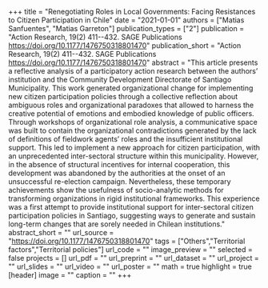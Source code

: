+++
title = "Renegotiating Roles in Local Governments: Facing Resistances to Citizen Participation in Chile"
date = "2021-01-01"
authors = ["Matias Sanfuentes", "Matias Garreton"]
publication_types = ["2"]
publication = "Action Research, 19(2) 411--432. SAGE Publications https://doi.org/10.1177/1476750318801470"
publication_short = "Action Research, 19(2) 411--432. SAGE Publications https://doi.org/10.1177/1476750318801470"
abstract = "This article presents a reflective analysis of a participatory action research between the authors’ institution and the Community Development Directorate of Santiago Municipality. This work generated organizational change for implementing new citizen participation policies through a collective reflection about ambiguous roles and organizational paradoxes that allowed to harness the creative potential of emotions and embodied knowledge of public officers. Through workshops of organizational role analysis, a communicative space was built to contain the organizational contradictions generated by the lack of definitions of fieldwork agents’ roles and the insufficient institutional support. This led to implement a new approach for citizen participation, with an unprecedented inter-sectoral structure within this municipality. However, in the absence of structural incentives for internal cooperation, this development was abandoned by the authorities at the onset of an unsuccessful re-election campaign. Nevertheless, these temporary achievements show the usefulness of socio-analytic methods for transforming organizations in rigid institutional frameworks. This experience was a first attempt to provide institutional support for inter-sectoral citizen participation policies in Santiago, suggesting ways to generate and sustain long-term changes that are sorely needed in Chilean institutions."
abstract_short = ""
url_source = "https://doi.org/10.1177/1476750318801470"
tags = ["Others","Territorial factors","Territorial policies"]
url_code = ""
image_preview = ""
selected = false
projects = []
url_pdf = ""
url_preprint = ""
url_dataset = ""
url_project = ""
url_slides = ""
url_video = ""
url_poster = ""
math = true
highlight = true
[header]
image = ""
caption = ""
+++
